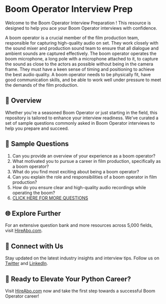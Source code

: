 # Boom Operator Interview Prep

Welcome to the Boom Operator Interview Preparation ! This resource is designed to help you ace your Boom Operator interviews with confidence.

A boom operator is a crucial member of the film production team, responsible for capturing high-quality audio on set. They work closely with the sound mixer and production sound team to ensure that all dialogue and ambient sounds are captured effectively. The boom operator operates the boom microphone, a long pole with a microphone attached to it, to capture the sound as close to the actors as possible without being in the camera frame. They must have a keen sense of timing and positioning to achieve the best audio quality. A boom operator needs to be physically fit, have good communication skills, and be able to work well under pressure to meet the demands of the film production.

## 🚀 Overview

Whether you're a seasoned Boom Operator or just starting in the field, this repository is tailored to enhance your interview readiness. We've curated a set of sample questions commonly asked in Boom Operator interviews to help you prepare and succeed.

## 📝 Sample Questions

1. Can you provide an overview of your experience as a boom operator?
2. What motivated you to pursue a career in film production, specifically as a boom operator?
3. What do you find most exciting about being a boom operator?
4. Can you explain the role and responsibilities of a boom operator in film production?
5. How do you ensure clear and high-quality audio recordings while operating the boom?
6. [CLICK HERE FOR MORE QUESTIONS](https://hireabo.com/job/16_2_21/Boom%20Operator)

## 🌐 Explore Further

For an extensive question bank and more resources across 5,000 fields, visit [HireAbo.com](https://www.hireabo.com).

## 📱 Connect with Us

Stay updated on the latest industry insights and interview tips. Follow us on [Twitter](https://twitter.com/hireabo) and [LinkedIn](https://www.linkedin.com/in/hire-abo-3609972a8/).

## 🚀 Ready to Elevate Your Python Career?

Visit [HireAbo.com](https://www.hireabo.com) now and take the first step towards a successful Boom Operator career!